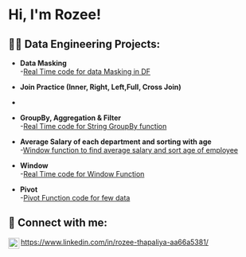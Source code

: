 
<h1>Hi, I'm Rozee!

<h2>👨‍💻 Data Engineering Projects:</h2>

- <b>Data Masking </b>  
  -[Real Time code for data Masking in DF](https://github.com/RozeeT01/DataMasking)
- <b>Join Practice (Inner, Right, Left,Full, Cross Join)</b>
-    
- <b>GroupBy, Aggregation & Filter </b>  
  -[Real Time code for String GroupBy function](https://github.com/RozeeT01/String-Filter)
  
- <b>Average Salary of each department and sorting with age </b>  
  -[Window function to find average salary and sort age of employee](https://github.com/RozeeT01/WindowFunction)  
  
- <b>Window</b>    
  -[Real Time code for Window Function](https://github.com/RozeeT01/WindowFunctionCode)
  
- <b>Pivot</b>    
  -[Pivot Function code for few data](https://github.com/RozeeT01/Pivot-Function)  
      
<h2> 🤳 Connect with me:</h2>

<img align="left" alt="RozeeThapaliya | LinkedIn" width="22px" src="https://cdn.jsdelivr.net/npm/simple-icons@v3/icons/linkedin.svg" />

https://www.linkedin.com/in/rozee-thapaliya-aa66a5381/

<!--

Here are some ideas to get you started:

- 🔭 I’m currently working on ...
- 🌱 I’m currently learning ...
- 👯 I’m looking to collaborate on ...
- 🤔 I’m looking for help with ...
- 💬 Ask me about ...
- 📫 How to reach me: ...
- 😄 Pronouns: ...
- ⚡ Fun fact: ...
-->
